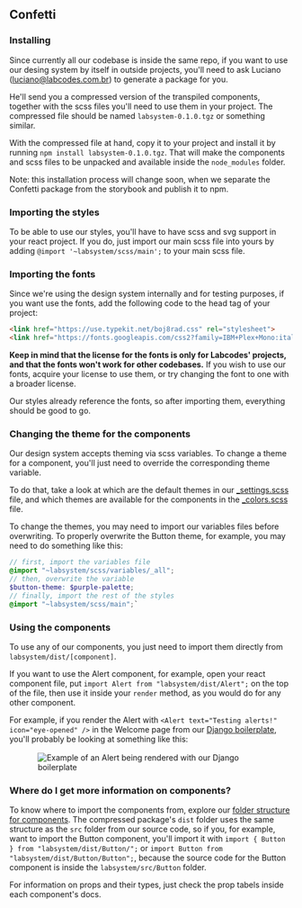 ## Confetti

### Installing

Since currently all our codebase is inside the same repo, if you want to use our desing system by itself in outside projects, you'll need to ask Luciano (luciano@labcodes.com.br) to generate a package for you.

He'll send you a compressed version of the transpiled components, together with the scss files you'll need to use them in your project. The compressed file should be named `labsystem-0.1.0.tgz` or something similar.

With the compressed file at hand, copy it to your project and install it by running `npm install labsystem-0.1.0.tgz`. That will make the components and scss files to be unpacked and available inside the `node_modules` folder.

Note: this installation process will change soon, when we separate the Confetti package from the storybook and publish it to npm.

### Importing the styles

To be able to use our styles, you'll have to have scss and svg support in your react project. If you do, just import our main scss file into yours by adding `@import '~labsystem/scss/main';` to your main scss file.

### Importing the fonts

Since we're using the design system internally and for testing purposes, if you want use the fonts, add the following code to the head tag of your project:

```html
<link href="https://use.typekit.net/boj8rad.css" rel="stylesheet">
<link href="https://fonts.googleapis.com/css2?family=IBM+Plex+Mono:ital,wght@0,500;0,600;1,500;1,600&amp;display=swap" rel="stylesheet">
```

**Keep in mind that the license for the fonts is only for Labcodes' projects, and that the fonts won't work for other codebases.** If you wish to use our fonts, acquire your license to use them, or try changing the font to one with a broader license.

Our styles already reference the fonts, so after importing them, everything should be good to go.

### Changing the theme for the components

Our design system accepts theming via scss variables. To change a theme for a component, you'll just need to override the corresponding theme variable.

To do that, take a look at which are the default themes in our [_settings.scss](https://github.com/labcodes/labstorybook/blob/master/labsystem/scss/variables/_settings.scss) file, and which themes are available for the components in the [_colors.scss](https://github.com/labcodes/labstorybook/blob/master/labsystem/scss/variables/_colors.scss) file.

To change the themes, you may need to import our variables files before overwriting. To properly overwrite the Button theme, for example, you may need to do something like this:

```scss
// first, import the variables file
@import "~labsystem/scss/variables/_all";
// then, overwrite the variable
$button-theme: $purple-palette;
// finally, import the rest of the styles
@import "~labsystem/scss/main";`
```

### Using the components

To use any of our components, you just need to import them directly from `labsystem/dist/[component]`.

If you want to use the Alert component, for example, open your react component file, put `import Alert from "labsystem/dist/Alert";` on the top of the file, then use it inside your `render` method, as you would do for any other component.

For example, if you render the Alert with `<Alert text="Testing alerts!" icon="eye-opened" />` in the Welcome page from our [Django boilerplate](https://github.com/labcodes/django-react-webpack/), you'll probably be looking at something like this:

<div style="max-width: 80%; margin: 1rem auto;">

![Example of an Alert being rendered with our Django boilerplate](../.storybook/static/docs/getting-started/alerts-on-outside-project.jpg)

</div>

### Where do I get more information on components?

To know where to import the components from, explore our [folder structure for components](https://github.com/labcodes/labstorybook/tree/master/labsystem/src). The compressed package's `dist` folder uses the same structure as the `src` folder from our source code, so if you, for example, want to import the Button component, you'll import it with `import { Button } from "labsystem/dist/Button/";` or `import Button from "labsystem/dist/Button/Button";`, because the source code for the Button component is inside the `labsystem/src/Button` folder.

For information on props and their types, just check the prop tabels inside each component's docs.
